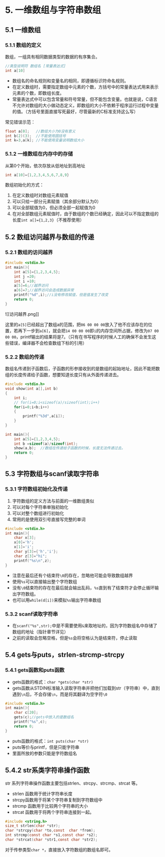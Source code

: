# 5. 一维数组与字符串数组
## 5.1 一维数组

### 5.1.1 数组的定义

数组，一组具有相同数据类型的数据的有序集合。

~~~c
//类型说明符 数组名 [常量表达式]
int a[10]
~~~

* 数组名的命名规则和变量名的相同，即遵循标识符命名规则。
* 在定义数组时，需要指定数组中元素的个数，方括号中的常量表达式用来表示元素的个数，即数组长度。
* 常量表达式中可以包含常量和符号常量，但不能包含变量。也就是说，C语言不允许对数组的大小做动态定义，即数组的大小不依赖于程序运行过程中变量的值。（方括号里面直接写死最好，尽管最新的C标准支持这么写）

常见错误示范：
~~~c
float a[0];   //数组大小为0没有意义
int b(2)(3);  //不能使用圆括号
int k=3,a[k]; //不能使用变量说明数组大小
~~~

### 5.1.2 一维数组在内存中的存储

从第0个开始，依次存放从低地址到高地址

~~~c
int a[10]={1,2,3,4,5,6,7,8,9}
~~~

数组初始化的方式：
1. 在定义数组时对数组元素赋值
2. 可以只给一部分元素赋值（其余部分默认为0）
3. 可以全部赋值为0，但必须全部一起赋值为0
4. 在对全部数组元素赋值时，由于数组的个数已经确定，因此可以不指定数组的长度`int a[]={1,2,3}`（不推荐使用）
## 5.2 数组访问越界与数组的传递

### 5.2.1 数组的访问越界

~~~c
#include <stdio.h>  
int main(){  
    int a[5]={1,2,3,4,5};  
    int j =20;  
    int i =10;  
    a[5]=6;//越界访问  
    a[6]=7;//越界访问会造成数据异常  
    printf("%d",i);//i没有修改赋值，但是值发生了改变  
    return 0;  
}
~~~

![[访问越界.png]]

这里的`a[5]`已经超出了数组a的范围，把`06 00 00 00`放入了他不应该存在的位置，若再下一步到`a[6]`，就会把`14 00 00 00`即`i`的内存空间所占据，修改为`07 00 00 00`，printf输出的结果将是7。（只有在书写程序的时候人工的确保不会发生这些错误，编译器不会检查数组下标的引用）

### 5.2.2 数组的传递

数组名传递到子函数后，子函数的形参接收到的是数组的起始地址，因此不能把数组的长度传递给子函数，想要知道长度只有从外面传递进去。

~~~c
#include <stdio.h>  
void show(int a[],int b)  
{  
    int i;  
    // for(i=0;i<sizeof(a)/sizeof(int);i++)  
    for(i=0;i<b;i++)  
    {  
        printf("%3d",a[i]);  
    }  
}  
  
int main(){  
    int a[5]={1,2,3,4,5};  
    int b =sizeof(a)/sizeof(int);  
    show(a,b);  //数组在传递给子函数的时候，长度无法传递过去。
    return 0;  
}
~~~

## 5.3 字符数组与scanf读取字符串

### 5.3.1 字符数组初始化及传递

1. 字符数组的定义方法与前面的一维数组类似
2. 可以对每个字符串单独初始化
3. 可以对整个数组进行初始化
4. 常用的是使用双引号直接写完整的单词

~~~c
#include <stdio.h>  
int main(){  
    char x[3];  
    x[0]='h';  
    x[1]='i';  
    char y[3]={'h','i'};  
    char z[3]="hi";  
    printf("%s\n",z); 
}
~~~

* 注意在最后还有个结束符`\0`的存在，忽略他可能会导致数组越界
* 使用`%s`可以直接输出整个字符数组
* 没有`\0`结束符的存在在最后就会输出乱码，`%s`直到有了结束符才会停止循环输出字符数组。
* 也可以用`while(d[i])`来模拟`%s`输出字符串数组

### 5.3.2 scanf读取字符串

* 在`scanf("%s",str);`中是不需要使用`&`来取地址的，因为字符数组名中存储了数组的地址（指针章节详见）
* 之前的读取会忽略空格，但是`%s`会将空格认为是结束符，停止读取

## 5.4 gets与puts，strlen-strcmp-strcpy

### 5.4.1 gets函数和puts函数


* gets函数的格式：`char *gets(char *str)`
* gets函数从STDIN标准输入读取字符串并把他们加载到str（字符串）中，直到遇到`\n`后，不会存储`\n`，而是将其翻译为空字符`\0`

~~~c
#include <stdio.h>  
int main(){  
    char c[20];  
    gets(c);//gets中放入的是数组名  
    printf("%s",c);  
    return 0;  
}
~~~

* puts函数的格式：`int puts(char *str)`
* puts等价与printf，但是只能字符串
* 里面所放的参数只能是字符数组名

## 5.4.2 str系类字符串操作函数

str 系列字符串操作函数主要包括strlen、strcpy、strcmp、strcat 等。

* strlen 函数用于统计字符串长度
* strcpy函数用于将某个字符串复制到字符数组中
* strcmp 函数用于比较两个字符串的大小
* strcat 函数用于将两个字符串连接到一起。

~~~c
#include <string.h>  
size_t strlen(char *str);  
char *strcpy(char *to,const  char *from);  
int strcmp(const char *s1,const char *s2);  
char *strcat(char *str1,const char *str2);
~~~

对于传参类型`char *`，直接放入字符数组的数组名即可。
